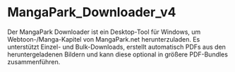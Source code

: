 # MangaPark_Downloader_v4
Der MangaPark Downloader ist ein Desktop-Tool für Windows, um Webtoon-/Manga-Kapitel von MangaPark.net herunterzuladen.  Es unterstützt Einzel- und Bulk-Downloads, erstellt automatisch PDFs aus den heruntergeladenen Bildern und kann diese  optional in größere PDF-Bundles zusammenführen.
